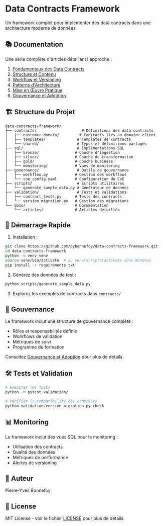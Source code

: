 # Data Contracts Framework

Un framework complet pour implémenter des data contracts dans une architecture moderne de données.

## 📚 Documentation

Une série complète d'articles détaillant l'approche :

1. [Fondamentaux des Data Contracts](docs/articles/01-fondamentaux.md)
2. [Structure et Contenu](docs/articles/02-structure-et-contenu.md)
3. [Workflow et Versioning](docs/articles/03-workflow-et-versioning.md)
4. [Patterns d'Architecture](docs/articles/04-patterns-architecture.md)
5. [Mise en Œuvre Pratique](docs/articles/05-mise-en-oeuvre.md)
6. [Gouvernance et Adoption](docs/articles/06-gouvernance-et-adoption.md)

## 🏗️ Structure du Projet

```
data-contracts-framework/
├── contracts/                    # Définitions des data contracts
│   ├── customer-domain/         # Contracts liés au domaine client
│   ├── templates/              # Templates de contracts
│   └── shared/                 # Types et définitions partagés
├── sql/                        # Implémentations SQL
│   ├── bronze/                # Couche d'ingestion
│   ├── silver/                # Couche de transformation
│   ├── gold/                  # Couche business
│   └── monitoring/            # Vues de monitoring
├── governance/                 # Outils de gouvernance
│   ├── workflow.py            # Gestion des workflows
│   └── coe_config.yaml        # Configuration du CoE
├── scripts/                    # Scripts utilitaires
│   └── generate_sample_data.py # Générateur de données
├── validation/                 # Tests et validations
│   ├── contract_tests.py      # Tests des contracts
│   └── version_migration.py   # Gestion des migrations
└── docs/                      # Documentation
    └── articles/              # Articles détaillés
```

## 🚀 Démarrage Rapide

1. Installation :
```bash
git clone https://github.com/pybonnefoy/data-contracts-framework.git
cd data-contracts-framework
python -m venv venv
source venv/bin/activate  # ou venv\Scripts\activate sous Windows
pip install -r requirements.txt
```

2. Générez des données de test :
```bash
python scripts/generate_sample_data.py
```

3. Explorez les exemples de contracts dans `contracts/`

## 👥 Gouvernance

Le framework inclut une structure de gouvernance complète :

- Rôles et responsabilités définis
- Workflows de validation
- Métriques de suivi
- Programme de formation

Consultez [Gouvernance et Adoption](docs/articles/06-gouvernance-et-adoption.md) pour plus de détails.

## 🛠️ Tests et Validation

```bash
# Exécuter les tests
python -m pytest validation/

# Vérifier la compatibilité des contracts
python validation/version_migration.py check
```

## 📊 Monitoring

Le framework inclut des vues SQL pour le monitoring :
- Utilisation des contracts
- Qualité des données
- Métriques de performance
- Alertes de versioning

## 👤 Auteur

Pierre-Yves Bonnefoy

## 📝 License

MIT License - voir le fichier [LICENSE](LICENSE) pour plus de détails. 